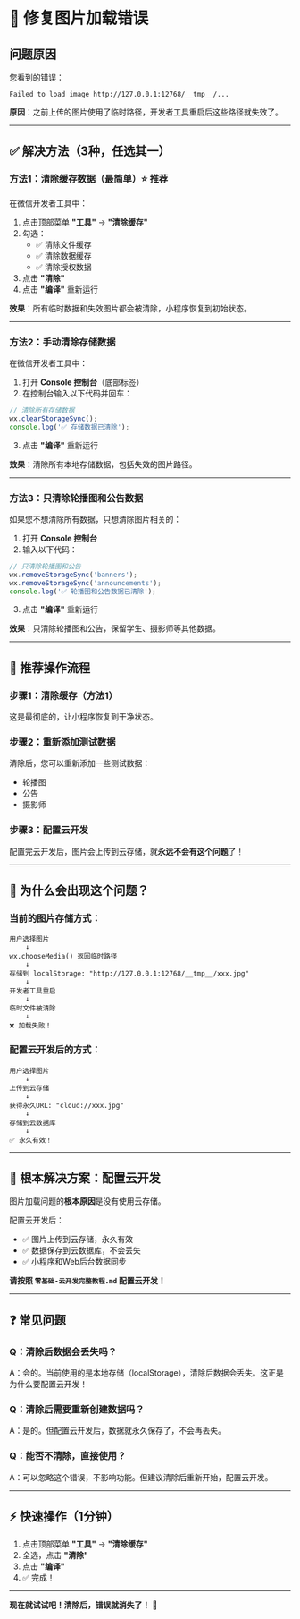 # 🔧 修复图片加载错误

## 问题原因

您看到的错误：
```
Failed to load image http://127.0.0.1:12768/__tmp__/...
```

**原因**：之前上传的图片使用了临时路径，开发者工具重启后这些路径就失效了。

---

## ✅ 解决方法（3种，任选其一）

### 方法1：清除缓存数据（最简单）⭐ 推荐

在微信开发者工具中：

1. 点击顶部菜单 **"工具"** → **"清除缓存"**
2. 勾选：
   - ✅ 清除文件缓存
   - ✅ 清除数据缓存
   - ✅ 清除授权数据
3. 点击 **"清除"**
4. 点击 **"编译"** 重新运行

**效果**：所有临时数据和失效图片都会被清除，小程序恢复到初始状态。

---

### 方法2：手动清除存储数据

在微信开发者工具中：

1. 打开 **Console 控制台**（底部标签）
2. 在控制台输入以下代码并回车：

```javascript
// 清除所有存储数据
wx.clearStorageSync();
console.log('✅ 存储数据已清除');
```

3. 点击 **"编译"** 重新运行

**效果**：清除所有本地存储数据，包括失效的图片路径。

---

### 方法3：只清除轮播图和公告数据

如果您不想清除所有数据，只想清除图片相关的：

1. 打开 **Console 控制台**
2. 输入以下代码：

```javascript
// 只清除轮播图和公告
wx.removeStorageSync('banners');
wx.removeStorageSync('announcements');
console.log('✅ 轮播图和公告数据已清除');
```

3. 点击 **"编译"** 重新运行

**效果**：只清除轮播图和公告，保留学生、摄影师等其他数据。

---

## 🎯 推荐操作流程

### 步骤1：清除缓存（方法1）
这是最彻底的，让小程序恢复到干净状态。

### 步骤2：重新添加测试数据
清除后，您可以重新添加一些测试数据：
- 轮播图
- 公告
- 摄影师

### 步骤3：配置云开发
配置完云开发后，图片会上传到云存储，就**永远不会有这个问题**了！

---

## 📌 为什么会出现这个问题？

### 当前的图片存储方式：

```
用户选择图片
    ↓
wx.chooseMedia() 返回临时路径
    ↓
存储到 localStorage: "http://127.0.0.1:12768/__tmp__/xxx.jpg"
    ↓
开发者工具重启
    ↓
临时文件被清除
    ↓
❌ 加载失败！
```

### 配置云开发后的方式：

```
用户选择图片
    ↓
上传到云存储
    ↓
获得永久URL: "cloud://xxx.jpg"
    ↓
存储到云数据库
    ↓
✅ 永久有效！
```

---

## 🚀 根本解决方案：配置云开发

图片加载问题的**根本原因**是没有使用云存储。

配置云开发后：
- ✅ 图片上传到云存储，永久有效
- ✅ 数据保存到云数据库，不会丢失
- ✅ 小程序和Web后台数据同步

**请按照 `零基础-云开发完整教程.md` 配置云开发！**

---

## ❓ 常见问题

### Q：清除后数据会丢失吗？
A：会的。当前使用的是本地存储（localStorage），清除后数据会丢失。这正是为什么要配置云开发！

### Q：清除后需要重新创建数据吗？
A：是的。但配置云开发后，数据就永久保存了，不会再丢失。

### Q：能否不清除，直接使用？
A：可以忽略这个错误，不影响功能。但建议清除后重新开始，配置云开发。

---

## ⚡ 快速操作（1分钟）

1. 点击顶部菜单 **"工具"** → **"清除缓存"**
2. 全选，点击 **"清除"**
3. 点击 **"编译"**
4. ✅ 完成！

---

**现在就试试吧！清除后，错误就消失了！** 🎉


